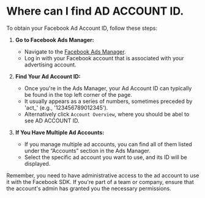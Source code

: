 # Where can I find AD ACCOUNT ID.

To obtain your Facebook Ad Account ID, follow these steps:

1. **Go to Facebook Ads Manager:**
    - Navigate to the [Facebook Ads Manager](https://www.facebook.com/ads/manager).
    - Log in with your Facebook account that is associated with your advertising account.

2. **Find Your Ad Account ID:**
    - Once you're in the Ads Manager, your Ad Account ID can typically be found in the top left corner of the page.
    - It usually appears as a series of numbers, sometimes preceded by 'act_' (e.g., '123456789012345').
    - Alternatively click `Account Overview`, where you should be abel to see AD ACCOUNT ID.

3. **If You Have Multiple Ad Accounts:**
    - If you manage multiple ad accounts, you can find all of them listed under the “Accounts” section in the Ads
      Manager.
    - Select the specific ad account you want to use, and its ID will be displayed.

Remember, you need to have administrative access to the ad account to use it with the Facebook SDK. If you're part of a
team or company, ensure that the account's admin has granted you the necessary permissions.